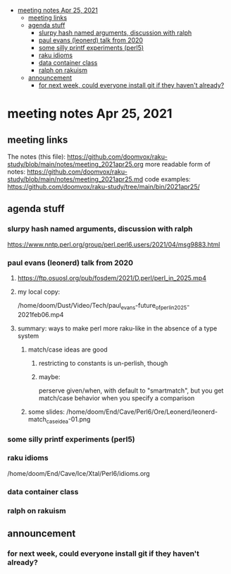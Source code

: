 - [meeting notes Apr 25, 2021](#orgbe908a3)
  - [meeting links](#org01a9c84)
  - [agenda stuff](#orgdfc6fbd)
    - [slurpy hash named arguments, discussion with ralph](#org3c83fba)
    - [paul evans (leonerd) talk from 2020](#org687fd3a)
    - [some silly printf experiments (perl5)](#orga5b6e7d)
    - [raku idioms](#org2905726)
    - [data container class](#orgb9bfbe5)
    - [ralph on rakuism](#org8071ea4)
  - [announcement](#org39d258a)
    - [for next week, could everyone install git if they haven't already?](#org3bbb7a6)


<a id="orgbe908a3"></a>

# meeting notes Apr 25, 2021


<a id="org01a9c84"></a>

## meeting links

The notes (this file): <https://github.com/doomvox/raku-study/blob/main/notes/meeting_2021apr25.org> more readable form of notes: <https://github.com/doomvox/raku-study/blob/main/notes/meeting_2021apr25.md> code examples: <https://github.com/doomvox/raku-study/tree/main/bin/2021apr25/>


<a id="orgdfc6fbd"></a>

## agenda stuff


<a id="org3c83fba"></a>

### slurpy hash named arguments, discussion with ralph

<https://www.nntp.perl.org/group/perl.perl6.users/2021/04/msg9883.html>


<a id="org687fd3a"></a>

### paul evans (leonerd) talk from 2020

1.  <https://ftp.osuosl.org/pub/fosdem/2021/D.perl/perl_in_2025.mp4>

2.  my local copy:

    /home/doom/Dust/Video/Tech/paul<sub>evans</sub>-future<sub>of</sub><sub>perl</sub><sub>in</sub><sub>2025</sub>-2021feb06.mp4

3.  summary: ways to make perl more raku-like in the absence of a type system

    1.  match/case ideas are good
    
        1.  restricting to constants is un-perlish, though
        
        2.  maybe:
        
            perserve given/when, with default to "smartmatch", but you get match/case behavior when you specify a comparison
    
    2.  some slides: /home/doom/End/Cave/Perl6/Ore/Leonerd/leonerd-match<sub>case</sub><sub>idea</sub>-01.png


<a id="orga5b6e7d"></a>

### some silly printf experiments (perl5)


<a id="org2905726"></a>

### raku idioms

/home/doom/End/Cave/Ice/Xtal/Perl6/idioms.org


<a id="orgb9bfbe5"></a>

### data container class


<a id="org8071ea4"></a>

### ralph on rakuism


<a id="org39d258a"></a>

## announcement


<a id="org3bbb7a6"></a>

### for next week, could everyone install git if they haven't already?
